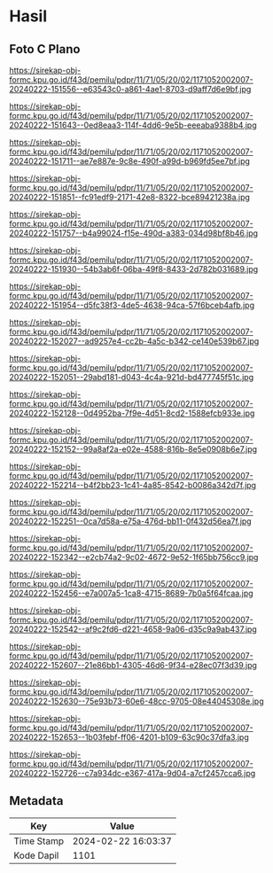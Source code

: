 # Hasil

## Foto C Plano

https://sirekap-obj-formc.kpu.go.id/f43d/pemilu/pdpr/11/71/05/20/02/1171052002007-20240222-151556--e63543c0-a861-4ae1-8703-d9aff7d6e9bf.jpg

https://sirekap-obj-formc.kpu.go.id/f43d/pemilu/pdpr/11/71/05/20/02/1171052002007-20240222-151643--0ed8eaa3-114f-4dd6-9e5b-eeeaba9388b4.jpg

https://sirekap-obj-formc.kpu.go.id/f43d/pemilu/pdpr/11/71/05/20/02/1171052002007-20240222-151711--ae7e887e-9c8e-490f-a99d-b969fd5ee7bf.jpg

https://sirekap-obj-formc.kpu.go.id/f43d/pemilu/pdpr/11/71/05/20/02/1171052002007-20240222-151851--fc91edf9-2171-42e8-8322-bce89421238a.jpg

https://sirekap-obj-formc.kpu.go.id/f43d/pemilu/pdpr/11/71/05/20/02/1171052002007-20240222-151757--b4a99024-f15e-490d-a383-034d98bf8b46.jpg

https://sirekap-obj-formc.kpu.go.id/f43d/pemilu/pdpr/11/71/05/20/02/1171052002007-20240222-151930--54b3ab6f-06ba-49f8-8433-2d782b031689.jpg

https://sirekap-obj-formc.kpu.go.id/f43d/pemilu/pdpr/11/71/05/20/02/1171052002007-20240222-151954--d5fc38f3-4de5-4638-94ca-57f6bceb4afb.jpg

https://sirekap-obj-formc.kpu.go.id/f43d/pemilu/pdpr/11/71/05/20/02/1171052002007-20240222-152027--ad9257e4-cc2b-4a5c-b342-ce140e539b67.jpg

https://sirekap-obj-formc.kpu.go.id/f43d/pemilu/pdpr/11/71/05/20/02/1171052002007-20240222-152051--29abd181-d043-4c4a-921d-bd477745f51c.jpg

https://sirekap-obj-formc.kpu.go.id/f43d/pemilu/pdpr/11/71/05/20/02/1171052002007-20240222-152128--0d4952ba-7f9e-4d51-8cd2-1588efcb933e.jpg

https://sirekap-obj-formc.kpu.go.id/f43d/pemilu/pdpr/11/71/05/20/02/1171052002007-20240222-152152--99a8af2a-e02e-4588-816b-8e5e0908b6e7.jpg

https://sirekap-obj-formc.kpu.go.id/f43d/pemilu/pdpr/11/71/05/20/02/1171052002007-20240222-152214--b4f2bb23-1c41-4a85-8542-b0086a342d7f.jpg

https://sirekap-obj-formc.kpu.go.id/f43d/pemilu/pdpr/11/71/05/20/02/1171052002007-20240222-152251--0ca7d58a-e75a-476d-bb11-0f432d56ea7f.jpg

https://sirekap-obj-formc.kpu.go.id/f43d/pemilu/pdpr/11/71/05/20/02/1171052002007-20240222-152342--e2cb74a2-9c02-4672-9e52-1f65bb756cc9.jpg

https://sirekap-obj-formc.kpu.go.id/f43d/pemilu/pdpr/11/71/05/20/02/1171052002007-20240222-152456--e7a007a5-1ca8-4715-8689-7b0a5f64fcaa.jpg

https://sirekap-obj-formc.kpu.go.id/f43d/pemilu/pdpr/11/71/05/20/02/1171052002007-20240222-152542--af9c2fd6-d221-4658-9a06-d35c9a9ab437.jpg

https://sirekap-obj-formc.kpu.go.id/f43d/pemilu/pdpr/11/71/05/20/02/1171052002007-20240222-152607--21e86bb1-4305-46d6-9f34-e28ec07f3d39.jpg

https://sirekap-obj-formc.kpu.go.id/f43d/pemilu/pdpr/11/71/05/20/02/1171052002007-20240222-152630--75e93b73-60e6-48cc-9705-08e44045308e.jpg

https://sirekap-obj-formc.kpu.go.id/f43d/pemilu/pdpr/11/71/05/20/02/1171052002007-20240222-152653--1b03febf-ff06-4201-b109-63c90c37dfa3.jpg

https://sirekap-obj-formc.kpu.go.id/f43d/pemilu/pdpr/11/71/05/20/02/1171052002007-20240222-152726--c7a934dc-e367-417a-9d04-a7cf2457cca6.jpg


## Metadata

| Key        | Value               |
| ---------- | ------------------- |
| Time Stamp | 2024-02-22 16:03:37 |
| Kode Dapil | 1101                |



